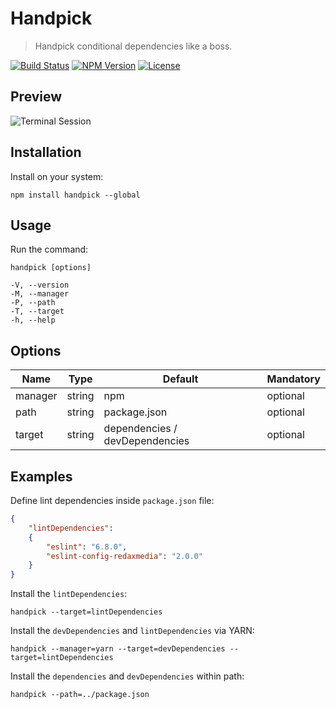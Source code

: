 Handpick
========

> Handpick conditional dependencies like a boss.

[![Build Status](https://img.shields.io/travis/redaxmedia/handpick.svg)](https://travis-ci.org/redaxmedia/handpick)
[![NPM Version](https://img.shields.io/npm/v/handpick.svg)](https://npmjs.com/package/handpick)
[![License](https://img.shields.io/npm/l/handpick.svg)](https://npmjs.com/package/handpick)


Preview
-------

![Terminal Session](https://raw.githack.com/redaxmedia/handpick/master/.github/terminal-session.svg)


Installation
------------

Install on your system:

```
npm install handpick --global
```


Usage
-----

Run the command:

```
handpick [options]

-V, --version
-M, --manager
-P, --path
-T, --target
-h, --help
```


Options
-------

| Name    | Type    | Default                        | Mandatory |
|---------|---------|--------------------------------|-----------|
| manager | string  | npm                            | optional  |
| path    | string  | package.json                   | optional  |
| target  | string  | dependencies / devDependencies | optional  |


Examples
--------

Define lint dependencies inside `package.json` file:

```json
{
	"lintDependencies":
	{
		"eslint": "6.8.0",
		"eslint-config-redaxmedia": "2.0.0"
	}
}
```

Install the `lintDependencies`:

```
handpick --target=lintDependencies
```

Install the `devDependencies` and `lintDependencies` via YARN:

```
handpick --manager=yarn --target=devDependencies --target=lintDependencies
```

Install the `dependencies` and `devDependencies` within path:

```
handpick --path=../package.json
```
